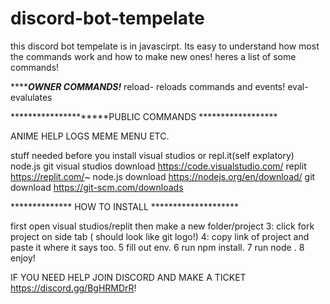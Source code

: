 # discord-bot-tempelate
this discord bot tempelate is in javascirpt. Its easy to understand how most the commands work and how to make new ones!
heres a list of some commands!

 *******************OWNER COMMANDS!***************
 reload- reloads commands and events! 
 eval- evalulates


*********************PUBLIC COMMANDS ******************

ANIME 
HELP
LOGS 
MEME
MENU
ETC.

stuff needed before you install visual studios or repl.it(self explatory) node.js git 
visual studios download https://code.visualstudio.com/
replit https://replit.com/~
node.js download https://nodejs.org/en/download/
git download https://git-scm.com/downloads



************** HOW TO INSTALL ********************

first open visual studios/replit 
then make a new folder/project 
3: click fork project on side tab ( should look like git logo!)
4: copy link of project and paste it where it says too.
5 fill out env. 
6 run npm install. 
7 run node . 
8 enjoy!


IF  YOU NEED HELP JOIN DISCORD AND MAKE A TICKET https://discord.gg/BgHRMDrR!
